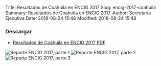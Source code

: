 Title: Resultados de Coahuila en ENCIG 2017
Slug: encig-2017-coahuila
Summary: Resultados de Coahuila en ENCIG 2017.
Author: Secretaría Ejecutiva
Date: 2018-08-24 15:48
Modified: 2018-08-24 15:48


### Descargar

* [Resultados de Coahuila en ENCIG 2017 <i class="fa fa-file-pdf-o" aria-hidden="true"></i> PDF](reporte-encig-2017.pdf)

<img class="img-fluid" src="reporte-encig-2017-1.jpg" alt="Reporte ENCIG 2017, parte 1">

<img class="img-fluid" src="reporte-encig-2017-2.jpg" alt="Reporte ENCIG 2017, parte 2">

<img class="img-fluid" src="reporte-encig-2017-3.jpg" alt="Reporte ENCIG 2017, parte 3">

